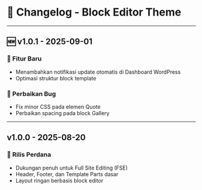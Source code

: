 # 📖 Changelog - Block Editor Theme

---

## 🆕 v1.0.1 - 2025-09-01
### 🚀 Fitur Baru
- Menambahkan notifikasi update otomatis di Dashboard WordPress
- Optimasi struktur block template

### 🐛 Perbaikan Bug
- Fix minor CSS pada elemen Quote
- Perbaikan spacing pada block Gallery

---

## v1.0.0 - 2025-08-20
### 🎉 Rilis Perdana
- Dukungan penuh untuk Full Site Editing (FSE)
- Header, Footer, dan Template Parts dasar
- Layout ringan berbasis block editor
